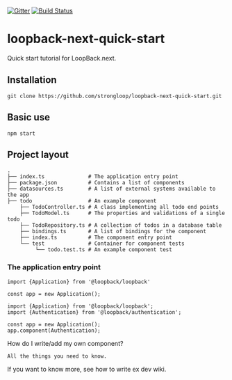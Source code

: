 [![Gitter](https://img.shields.io/gitter/room/nwjs/nw.js.svg)](https://gitter.im/strongloop/loopback) [![Build Status](https://travis-ci.org/strongloop/loopback-next-quick-start.svg?branch=master)](https://travis-ci.org/strongloop/loopback-next-quick-start) 

# loopback-next-quick-start

Quick start tutorial for LoopBack.next.

## Installation

```
git clone https://github.com/strongloop/loopback-next-quick-start.git
```

## Basic use

```
npm start
```

## Project layout

```
.
├── index.ts              # The application entry point
├── package.json          # Contains a list of components
├── datasources.ts        # A list of external systems available to the app
├── todo                  # An example component
    ├── TodoController.ts # A class implementing all todo end points
    ├── TodoModel.ts      # The properties and validations of a single todo
    ├── TodoRepository.ts # A collection of todos in a database table
    ├── bindings.ts       # A list of bindings for the component
    ├── index.ts          # The component entry point
    └── test              # Container for component tests
         └── todo.test.ts # An example component test
```

### The application entry point

```
import {Application} from '@loopback/loopback'

const app = new Application();
```


```
import {Application} from '@loopback/loopback';
import {Authentication} from '@loopback/authentication';

const app = new Application();
app.component(Authentication);
```

How do I write/add my own component?

```
All the things you need to know.
```

If you want to know more, see how to write ex dev wiki.
